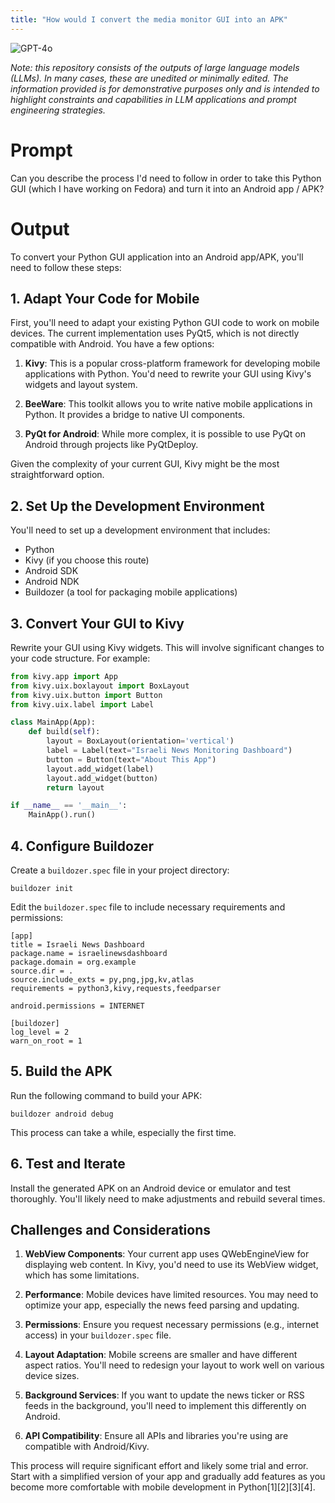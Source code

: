 ```yaml
---
title: "How would I convert the media monitor GUI into an APK"
---
```

![GPT-4o](https://img.shields.io/badge/GPT--4o-3333FF?style=for-the-badge&logo=openai&logoColor=white)



*Note: this repository consists of the outputs of large language models (LLMs). In many cases, these are unedited or minimally edited. The information provided is for demonstrative purposes only and is intended to highlight constraints and capabilities in LLM applications and prompt engineering strategies.*


# Prompt

Can you describe the process I'd need to follow in order to take this Python GUI (which I have working on Fedora) and turn it into an Android app / APK?

# Output

To convert your Python GUI application into an Android app/APK, you'll need to follow these steps:

## 1. Adapt Your Code for Mobile

First, you'll need to adapt your existing Python GUI code to work on mobile devices. The current implementation uses PyQt5, which is not directly compatible with Android. You have a few options:

1. **Kivy**: This is a popular cross-platform framework for developing mobile applications with Python. You'd need to rewrite your GUI using Kivy's widgets and layout system.

2. **BeeWare**: This toolkit allows you to write native mobile applications in Python. It provides a bridge to native UI components.

3. **PyQt for Android**: While more complex, it is possible to use PyQt on Android through projects like PyQtDeploy.

Given the complexity of your current GUI, Kivy might be the most straightforward option.

## 2. Set Up the Development Environment

You'll need to set up a development environment that includes:

- Python
- Kivy (if you choose this route)
- Android SDK
- Android NDK
- Buildozer (a tool for packaging mobile applications)

## 3. Convert Your GUI to Kivy

Rewrite your GUI using Kivy widgets. This will involve significant changes to your code structure. For example:

```python
from kivy.app import App
from kivy.uix.boxlayout import BoxLayout
from kivy.uix.button import Button
from kivy.uix.label import Label

class MainApp(App):
    def build(self):
        layout = BoxLayout(orientation='vertical')
        label = Label(text="Israeli News Monitoring Dashboard")
        button = Button(text="About This App")
        layout.add_widget(label)
        layout.add_widget(button)
        return layout

if __name__ == '__main__':
    MainApp().run()
```

## 4. Configure Buildozer

Create a `buildozer.spec` file in your project directory:

```
buildozer init
```

Edit the `buildozer.spec` file to include necessary requirements and permissions:

```
[app]
title = Israeli News Dashboard
package.name = israelinewsdashboard
package.domain = org.example
source.dir = .
source.include_exts = py,png,jpg,kv,atlas
requirements = python3,kivy,requests,feedparser

android.permissions = INTERNET

[buildozer]
log_level = 2
warn_on_root = 1
```

## 5. Build the APK

Run the following command to build your APK:

```
buildozer android debug
```

This process can take a while, especially the first time.

## 6. Test and Iterate

Install the generated APK on an Android device or emulator and test thoroughly. You'll likely need to make adjustments and rebuild several times.

## Challenges and Considerations

1. **WebView Components**: Your current app uses QWebEngineView for displaying web content. In Kivy, you'd need to use its WebView widget, which has some limitations.

2. **Performance**: Mobile devices have limited resources. You may need to optimize your app, especially the news feed parsing and updating.

3. **Permissions**: Ensure you request necessary permissions (e.g., internet access) in your `buildozer.spec` file.

4. **Layout Adaptation**: Mobile screens are smaller and have different aspect ratios. You'll need to redesign your layout to work well on various device sizes.

5. **Background Services**: If you want to update the news ticker or RSS feeds in the background, you'll need to implement this differently on Android.

6. **API Compatibility**: Ensure all APIs and libraries you're using are compatible with Android/Kivy.

This process will require significant effort and likely some trial and error. Start with a simplified version of your app and gradually add features as you become more comfortable with mobile development in Python[1][2][3][4].
 